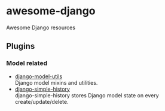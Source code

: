 # awesome-django

Awesome Django resources

## Plugins

### Model related

- [django-model-utils](https://django-model-utils.readthedocs.io/en/latest/)\
  Django model mixins and utilities.
- [django-simple-history](https://django-simple-history.readthedocs.io/en/latest/)\
  django-simple-history stores Django model state on every create/update/delete.
